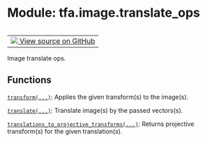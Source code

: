 <div itemscope itemtype="http://developers.google.com/ReferenceObject">
<meta itemprop="name" content="tfa.image.translate_ops" />
<meta itemprop="path" content="Stable" />
</div>

# Module: tfa.image.translate_ops


<table class="tfo-notebook-buttons tfo-api" align="left">

<td>
  <a target="_blank" href="https://github.com/tensorflow/addons/tree/r0.7/tensorflow_addons/image/translate_ops.py">
    <img src="https://www.tensorflow.org/images/GitHub-Mark-32px.png" />
    View source on GitHub
  </a>
</td></table>



Image translate ops.



## Functions

[`transform(...)`](../../tfa/image/transform.md): Applies the given transform(s) to the image(s).

[`translate(...)`](../../tfa/image/translate.md): Translate image(s) by the passed vectors(s).

[`translations_to_projective_transforms(...)`](../../tfa/image/translate_ops/translations_to_projective_transforms.md): Returns projective transform(s) for the given translation(s).




